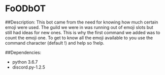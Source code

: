# FoODbOT
##Description:
This bot came from the need for knowing how much certain emoji were used. The guild we were in was running out of emoji slots but still had ideas for new ones. This is why the first command we added was to count the emoji one.
To get to know all the emoji available to you use the command character (default !) and help so !help.

##Dependencies:
* python 3.6.7
* discord.py-1.2.5
